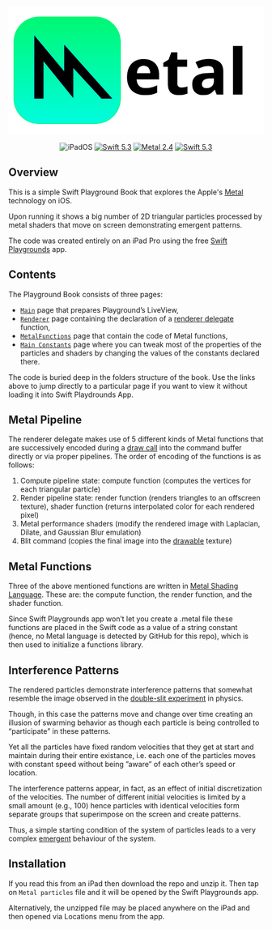 <p align="center">
   <img src="assets/Metal.svg" alt="Metal Logo & Name"/>
</p>
<p align="center">
    <img src="https://img.shields.io/badge/platforms-iPadOS_14_-blue.svg" alt="iPadOS" />
    <a href="https://swift.org/about/#swiftorg-and-open-source"><img src="https://img.shields.io/badge/Swift-5.3-orange.svg" alt="Swift 5.3" /></a>
    <a href="https://developer.apple.com/metal/"><img src="https://img.shields.io/badge/Metal-2.4-green.svg" alt="Metal 2.4" /></a>
    <a href="https://apps.apple.com/ru/app/swift-playgrounds/id908519492?l=en"><img src="https://img.shields.io/badge/SwiftPlaygrounds-3-orange.svg" alt="Swift 5.3" /></a>
    
</p>

## Overview
This is a simple Swift Playground Book that explores the Apple's [Metal](https://developer.apple.com/metal/) technology on iOS.

Upon running it shows a big number of 2D triangular particles processed by metal shaders that move on screen demonstrating emergent patterns.

The code was created entirely on an iPad Pro using the free [Swift Playgrounds](https://apps.apple.com/ru/app/swift-playgrounds/id908519492?l=en) app.

## Contents
The Playground Book consists of three pages: 
- [`Main`](https://github.com/gadirom/Metal-Compute-Offscreen-Render-and-Postprocess/blob/master/Metal%20particles.playgroundbook/Edits/UserEdits.diffpack/Chapters/Chapter1.playgroundchapter/Pages/My%20Playground.playgroundpage/main.swift.delta) page that prepares Playground’s LiveView, 
- [`Renderer`](https://github.com/gadirom/Metal-Compute-Offscreen-Render-and-Postprocess/blob/master/Metal%20particles.playgroundbook/Edits/UserEdits.diffpack/UserModules/UserModule.playgroundmodule/Sources/Renderer.swift) page containing the declaration of a [renderer delegate](https://developer.apple.com/documentation/metal/basic_tasks_and_concepts/using_metal_to_draw_a_view_s_contents) function, 
- [`MetalFunctions`](https://github.com/gadirom/Metal-Compute-Offscreen-Render-and-Postprocess/blob/master/Metal%20particles.playgroundbook/Edits/UserEdits.diffpack/UserModules/UserModule.playgroundmodule/Sources/MetalFunctions.swift) page that contain the code of Metal functions,
- [`Main Constants`](https://github.com/gadirom/Metal-Compute-Offscreen-Render-and-Postprocess/blob/master/Metal%20particles.playgroundbook/Edits/UserEdits.diffpack/UserModules/UserModule.playgroundmodule/Sources/Main%20constants.swift) page where you can tweak most of the properties of the particles and shaders by changing the values of the constants declared there.

The code is buried deep in the folders structure of the book.
Use the links above to jump directly to a particular page if you want to view it without loading it into Swift Playdrounds App.

## Metal Pipeline
The renderer delegate makes use of 5 different kinds of Metal functions that are successively encoded during a [draw call](https://developer.apple.com/documentation/metalkit/mtkview/1535943-draw) into the command buffer directly or via proper pipelines.
The order of encoding of the functions is as follows:

1. Compute pipeline state: compute function (computes the vertices for each triangular particle)
2. Render pipeline state: render function (renders triangles to an offscreen texture), shader function (returns interpolated color for each rendered pixel)
3. Metal performance shaders (modify the rendered image with Laplacian, Dilate, and Gaussian Blur emulation)
4. Blit command (copies the final image into the [drawable](https://developer.apple.com/documentation/metal/drawable_objects) texture)

## Metal Functions
Three of the above mentioned functions are written in [Metal Shading Language](https://developer.apple.com/metal/Metal-Shading-Language-Specification.pdf). These are: the compute function, the render function, and the shader function.

Since Swift Playgrounds app won’t let you create a .metal file these functions are placed in the Swift code as a value of a string constant (hence, no Metal language is detected by GitHub for this repo), which is then used to initialize a functions library.

## Interference Patterns
The rendered particles demonstrate interference patterns that somewhat resemble the image observed in the [double-slit experiment](https://en.m.wikipedia.org/wiki/Double-slit_experiment#/media/File%3AWave-particle_duality.gif) in physics. 

Though, in this case the patterns move and change over time creating an illusion of swarming behavior as though each particle is being controlled to “participate” in these patterns. 

Yet all the particles have fixed random velocities that they get at start and maintain during their entire existance, i.e. each one of the particles moves with constant speed without being ”aware” of each other’s speed or location. 

The interference patterns appear, in fact, as an effect of initial discretization of the velocities. The number of different initial velocities is limited by a small amount (e.g., 100) hence particles with identical velocities form separate groups that superimpose on the screen and create patterns. 

Thus, a simple starting condition of the system of particles leads to a very complex [emergent](https://en.m.wikipedia.org/wiki/Emergence) behaviour of the system.

## Installation
If you read this from an iPad then download the repo and unzip it. Then tap on `Metal particles` file and it will be opened by the Swift Playgrounds app.

Alternatively, the unzipped file may be placed anywhere on the iPad and then opened via Locations menu from the app.
